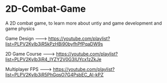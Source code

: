 # 2D-Combat-Game
A 2D combat game, to learn more about untiy and game development and game physics

Game Design --->  https://youtube.com/playlist?list=PLPV2KyIb3jR5kPzHBi90byfhPfPqaDW9s

2D Game Course ---> https://youtube.com/playlist?list=PLPV2KyIb3jR4_IYZY2V0G3IUYcx1zZkJe

Multiplayer FPS ---> https://youtube.com/playlist?list=PLPV2KyIb3jR5PhGqsO7G4PsbEC_Al-kPZ
